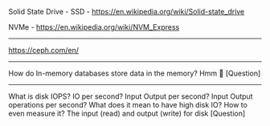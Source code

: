 

Solid State Drive - SSD - https://en.wikipedia.org/wiki/Solid-state_drive

NVMe - https://en.wikipedia.org/wiki/NVM_Express

---

https://ceph.com/en/

---

How do In-memory databases store data in the memory? Hmm 🤔 [Question]

---

What is disk IOPS? IO per second? Input Output per second? Input Output operations per second? What does it mean to have high disk IO? How to even measure it? The input (read) and output (write) for disk [Question]


